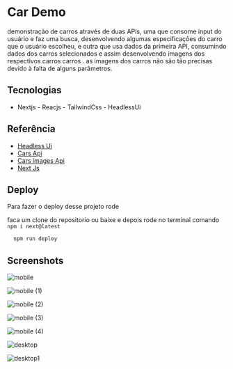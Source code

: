 
# Car Demo

 demonstração de carros através de duas APIs, uma que consome input do usuário e faz uma busca, desenvolvendo algumas especificações do carro que o usuário escolheu, e outra que usa dados da primeira API, consumindo dados dos carros selecionados e assim desenvolvendo imagens dos respectivos carros carros .
 as imagens dos carros não são tão precisas devido à falta de alguns parâmetros.

## Tecnologias
- Nextjs - Reacjs - TailwindCss - HeadlessUi

## Referência

 - [Headless Ui](https://headlessui.com/)
 - [Cars Api](https://rapidapi.com/apininjas/api/cars-by-api-ninjas?utm_source=youtube.com%2FJavaScriptMastery&utm_medium=referral&utm_campaign=DevRel)
 - [Cars images Api](https://www.imagin.studio/)
 - [Next Js](https://nextjs.org/)


## Deploy

Para fazer o deploy desse projeto rode


faca um clone do repositorio ou baixe e depois rode no terminal comando `npm i next@latest `

```bash
  npm run deploy
```


## Screenshots

![mobile](https://github.com/EliasMartinzs/showcase/assets/97196276/625ce5a3-2223-48d2-85ba-8a6fe6efb492)

![mobile (1)](https://github.com/EliasMartinzs/showcase/assets/97196276/5c9d7c47-3734-4e69-b48e-780b3d6e66d8)

![mobile (2)](https://github.com/EliasMartinzs/showcase/assets/97196276/eab9e426-3bd1-4796-8ab6-7b07f0e14b9c)

![mobile (3)](https://github.com/EliasMartinzs/showcase/assets/97196276/f2dd3cb7-1bf5-4a32-a147-b7474249d411)

![mobile (4)](https://github.com/EliasMartinzs/showcase/assets/97196276/32fb0d79-5fcb-4084-b00c-2fa11be4a970)

![desktop](https://github.com/EliasMartinzs/showcase/assets/97196276/e50568c3-1481-4e43-89fe-7b06b850493f)

![desktop1](https://github.com/EliasMartinzs/showcase/assets/97196276/5ee69d62-879b-4b85-8431-07703cc42245)








